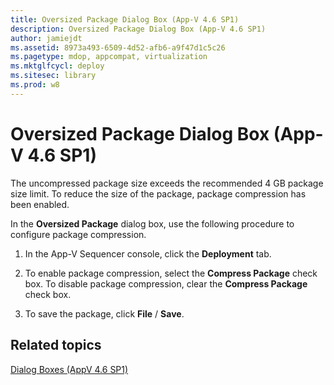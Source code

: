 ```yaml
---
title: Oversized Package Dialog Box (App-V 4.6 SP1)
description: Oversized Package Dialog Box (App-V 4.6 SP1)
author: jamiejdt
ms.assetid: 8973a493-6509-4d52-afb6-a9f47d1c5c26
ms.pagetype: mdop, appcompat, virtualization
ms.mktglfcycl: deploy
ms.sitesec: library
ms.prod: w8
---
```



# Oversized Package Dialog Box (App-V 4.6 SP1)


The uncompressed package size exceeds the recommended 4 GB package size limit. To reduce the size of the package, package compression has been enabled.

In the **Oversized Package** dialog box, use the following procedure to configure package compression.

1.  In the App-V Sequencer console, click the **Deployment** tab.

2.  To enable package compression, select the **Compress Package** check box. To disable package compression, clear the **Compress Package** check box.

3.  To save the package, click **File** / **Save**.

## Related topics


[Dialog Boxes (AppV 4.6 SP1)](dialog-boxes--appv-46-sp1-.md)

 

 





